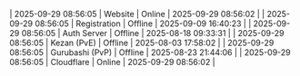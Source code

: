 | 2025-09-29 08:56:05 | Website | Online | 2025-09-29 08:56:02 |
| 2025-09-29 08:56:05 | Registration | Offline | 2025-09-09 16:40:23 |
| 2025-09-29 08:56:05 | Auth Server | Offline | 2025-08-18 09:33:31 |
| 2025-09-29 08:56:05 | Kezan (PvE) | Offline | 2025-08-03 17:58:02 |
| 2025-09-29 08:56:05 | Gurubashi (PvP) | Offline | 2025-08-23 21:44:06 |
| 2025-09-29 08:56:05 | Cloudflare | Online | 2025-09-29 08:56:02 |
